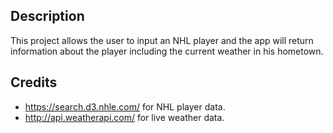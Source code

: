 
## Description

This project allows the user to input an NHL player and the app will return information about the player including the current weather in his hometown.
## Credits

- https://search.d3.nhle.com/ for NHL player data.
- http://api.weatherapi.com/ for live weather data.
